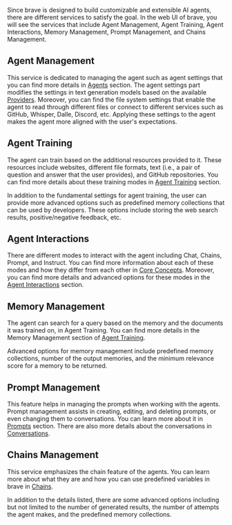 Since brave is designed to build customizable and extensible AI agents, there are different services to satisfy the goal. In the web UI of brave, you will see the services that include Agent Management, Agent Training, Agent Interactions, Memory Management, Prompt Management, and Chains Management.

## Agent Management
This service is dedicated to managing the agent such as agent settings that you can find more details in [Agents](https://delmenhorst09.github.io/brave/2-Concepts/3-Agents.html) section. The agent settings part modifies the settings in text generation models based on the available [Providers](https://delmenhorst09.github.io/brave/2-Concepts/2-Providers.html). Moreover, you can find the file system settings that enable the agent to read through different files or connect to different services such as GitHub, Whisper, Dalle, Discord, etc. Applying these settings to the agent makes the agent more aligned with the user's expectations.

## Agent Training
The agent can train based on the additional resources provided to it. These resources include websites, different file formats, text (i.e., a pair of question and answer that the user provides), and GitHub repositories. You can find more details about these training modes in [Agent Training](https://delmenhorst09.github.io/brave/2-Concepts/8-Agent%20Training.html) section.

In addition to the fundamental settings for agent training, the user can provide more advanced options such as predefined memory collections that can be used by developers. These options include storing the web search results, positive/negative feedback, etc.

## Agent Interactions
There are different modes to interact with the agent including Chat, Chains, Prompt, and Instruct. You can find more information about each of these modes and how they differ from each other in [Core Concepts](https://delmenhorst09.github.io/brave/2-Concepts/0-Core%20Concepts.html). Moreover, you can find more details and advanced options for these modes in the [Agent Interactions](https://delmenhorst09.github.io/brave/2-Concepts/9-Agent%20Interactions.html) section.

## Memory Management
The agent can search for a query based on the memory and the documents it was trained on, in Agent Training. You can find more details in the Memory Management section of [Agent Training](https://delmenhorst09.github.io/brave/2-Concepts/8-Agent%20Training.html).

Advanced options for memory management include predefined memory collections, number of the output memories, and the minimum relevance score for a memory to be returned.

## Prompt Management
This feature helps in managing the prompts when working with the agents. Prompt management assists in creating, editing, and deleting prompts, or even changing them to conversations. You can learn more about it in [Prompts](https://delmenhorst09.github.io/brave/2-Concepts/5-Prompts.html) section. There are also more details about the conversations in [Conversations](https://delmenhorst09.github.io/brave/2-Concepts/7-Conversations.html).

## Chains Management
This service emphasizes the chain feature of the agents. You can learn more about what they are and how you can use predefined variables in brave in [Chains](https://delmenhorst09.github.io/brave/2-Concepts/6-Chains.html).

In addition to the details listed, there are some advanced options including but not limited to the number of generated results, the number of attempts the agent makes, and the predefined memory collections.
